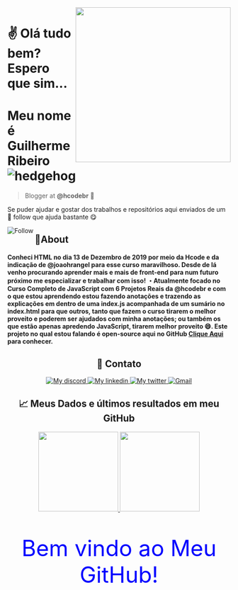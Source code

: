 <img align="right" src="https://user-images.githubusercontent.com/61317250/118313399-0fb6da80-b4c9-11eb-96f1-55458a5af3f1.png" style="width:350px; height:350px; border: 50px; max-width:100%;">

# ✌ Olá tudo bem? Espero que sim... 
# Meu nome é Guilherme Ribeiro ![hedgehog](https://user-images.githubusercontent.com/61317250/118311580-7ab2e200-b4c6-11eb-98f5-0495e8e5a7cc.gif)

> Blogger at **@hcodebr** 🦔

Se puder ajudar e gostar dos trabalhos e repositórios aqui enviados de um 🌟 follow que ajuda bastante 😋

<p align="left">
    <div align="center">
        <a href="https://github.com/guilhermedsribeiro?tab=followers">
            <img align="left" alt="Follow" src="https://img.shields.io/github/followers/guilhermedsribeiro?style=flat-square&amp;logo=github&amp;label=Followers&amp;color=62b4ef">
        </a>
    </div>
</p>

<h2>🤔About</h2>
<h4>
Conheci HTML no dia 13 de Dezembro de 2019 por meio da Hcode e da indicação de @joaohrangel para esse curso maravilhoso. Desde de lá venho procurando aprender mais e mais de front-end para num futuro próximo me especializar e trabalhar com isso!
・Atualmente focado no Curso Completo de JavaScript com 6 Projetos Reais da @hcodebr e com o que estou aprendendo estou fazendo anotações e trazendo as explicações em dentro de uma index.js acompanhada de um sumário no index.html para que outros, tanto que fazem o curso tirarem o melhor proveito e poderem ser ajudados com minha anotações; ou também os que estão apenas apredendo JavaScript, tirarem melhor proveito 😄. Este projeto no qual estou falando é <b>open-source aqui no GitHub</b> <a href="https://github.com/guilhersribeiro/Hcode-Curso-JavaScript">Clique Aqui</a> para conhecer.
</h4>
<div align="center">
    <h2>👤 Contato</h2>
</div>
<p align="center">
    <a href="https://discord.com/users/745705784473551100">
        <img alt="My discord" src="https://img.shields.io/static/v1?style=flat-square&logo=discord&label=Discord&message=Guilherme%20Ribeiro%238639&color=62b4ef">
    </a>
    <a href="https://www.linkedin.com/in/guilhermedsribeiro/">
        <img alt="My linkedin" src="https://img.shields.io/static/v1?style=flat-square&logo=linkedin&label=Linkedin&message=guilhermedsribeiro&color=f0743e">
    </a>
    <a href="https://twitter.com/grRib16">
        <img alt="My twitter" src="https://img.shields.io/static/v1?style=flat-square&logo=twitter&label=Twitter&message=Guilherme%20Ribeiro&color=62b4ef">
    </a>
    <a href="mailto:guiguiribeiro.2020@gmail.com">
        <img alt="Gmail" src="https://img.shields.io/static/v1?style=flat-square&logo=gmail&label=Gmail&message=guiguiribeiro.2020@gmail.com&color=f0743e">
    </a>
</p>

<div align="center">
    <h2>📈 Meus Dados e últimos resultados em meu GitHub</h2>
</div>

<p align="center">
  <a href="https://github.com/guilhermedsribeiro/">
    <img height="180em" src="https://github-readme-stats.vercel.app/api?username=guilhermedsribeiro&show_icons=true&theme=react&line_height=27&title_color=#e8ffff&bg_color=DEG,#9FC9FE,#1980FF" style="max-width:100%;">
    <img height="180em" src="https://github-readme-stats.vercel.app/api/top-langs/?username=guilhermedsribeiro&layout=compact&theme=react&line_height=27&title_color=#e8ffff&bg_color=DEG,#9FC9FE,#1980FF" style="max-width:100%;">
  </a>
</p>

<div align="center">
    <p style="color: blue; font-size: 50px;">Bem vindo ao Meu GitHub!</p>
<div>
